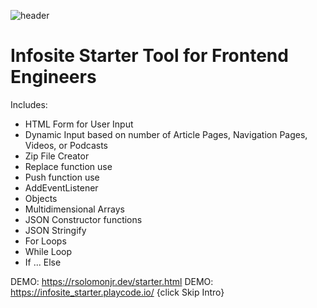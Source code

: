![header](https://capsule-render.vercel.app/api?type=wave&color=random&height=300&section=footer&text=Infosite%20Tool&fontSize=90&fontColor=#800000)

# Infosite Starter Tool for Frontend Engineers

Includes: 

- HTML Form for User Input
- Dynamic Input based on number of Article Pages, Navigation Pages, Videos, or Podcasts
- Zip File Creator
- Replace function use
- Push function use
- AddEventListener 
- Objects
- Multidimensional Arrays
- JSON Constructor functions
- JSON Stringify
- For Loops
- While Loop
- If ... Else

DEMO: https://rsolomonjr.dev/starter.html
DEMO: https://infosite_starter.playcode.io/ {click Skip Intro} 



